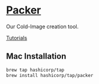 
# [Packer](https://www.packer.io)

Our Cold-Image creation tool.

[Tutorials](https://learn.hashicorp.com/packer)

## Mac Installation

```bash
brew tap hashicorp/tap
brew install hashicorp/tap/packer
```

